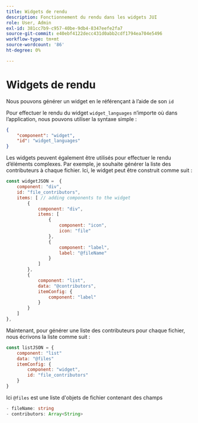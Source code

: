 ```yaml
---
title: Widgets de rendu
description: Fonctionnement du rendu dans les widgets JUI
role: User, Admin
exl-id: 381cc7b9-c957-40be-9db4-8347eefe2fa7
source-git-commit: e40ebf4122decc431d0abb2cdf1794ea704e5496
workflow-type: tm+mt
source-wordcount: '86'
ht-degree: 0%

---
```


# Widgets de rendu

Nous pouvons générer un widget en le référençant à l’aide de son `id`

Pour effectuer le rendu du widget `widget_languages` n’importe où dans l’application, nous pouvons utiliser la syntaxe simple :

```json
{
    "component": "widget",
    "id": "widget_languages"
}
```

Les widgets peuvent également être utilisés pour effectuer le rendu d’éléments complexes. Par exemple, je souhaite générer la liste des contributeurs à chaque fichier.
Ici, le widget peut être construit comme suit :

```js title="fileContributorsWidget.js"
const widgetJSON =  {
    component: "div", 
    id: "file_contributors", 
    items: [ // adding components to the widget
        {
            component: "div",
            items: [
                {
                    component: "icon",
                    icon: "file"
                },
                {
                    component: "label",
                    label: "@fileName"
                }
            ]
        },
        {
            component: "list",
            data: "@contributors",
            itemConfig: {
                component: "label"
            }
        }
    ]
},
```

Maintenant, pour générer une liste des contributeurs pour chaque fichier, nous écrivons la liste comme suit :

```js title="fileContributorsList.js"
const listJSON = {
    component: "list"
    data: "@files"
    itemConfig: {
        component: "widget",
        id: "file_contributors"
    }
}
```

Ici `@files` est une liste d&#39;objets de fichier contenant des champs

```typescript
- fileName: string
- contributors: Array<String>
```

